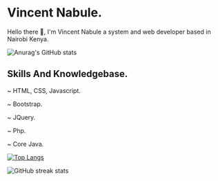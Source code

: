 # Vincent Nabule.
Hello there 👋, I'm Vincent Nabule a system and web developer based in Nairobi Kenya.

![Anurag's GitHub stats](https://github-readme-stats-git-masterrstaa-rickstaa.vercel.app/api?username=vincentnabule&show_icons=true&theme=radical)
## Skills And Knowledgebase.
~ HTML, CSS, Javascript.
<!-- -->
~ Bootstrap.
<!-- -->
~ JQuery.
<!-- -->
~ Php.
<!-- -->
~ Core Java.

[![Top Langs](https://github-readme-stats-git-masterrstaa-rickstaa.vercel.app/api/top-langs/?username=vincentnabule&&show_icons=true&theme=dracula)](https://github.com/anuraghazra/github-readme-stats)
<!-- https://github-readme-stats-git-masterrstaa-rickstaa.vercel.app/api?username=FelipeFama&&show_icons=true&theme=dark -->
<!-- -->
<!--[![Top Langs](https://github-readme-stats.vercel.app/api/top-langs/?username=vincentnabule)](https://github.com/anuraghazra/github-readme-stats) 
![Anurag's GitHub stats](https://github-readme-stats.vercel.app/api?username=anuraghazra&show_icons=true&theme=radical)
-->
![GitHub streak stats](https://streak-stats.demolab.com/?user=vincentnabule) 
